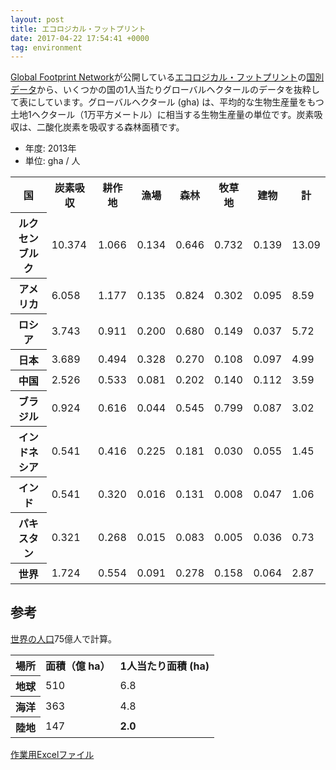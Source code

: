 ```yaml
---
layout: post
title: エコロジカル・フットプリント
date: 2017-04-22 17:54:41 +0000
tag: environment
---
```

[Global Footprint Network](http://data.footprintnetwork.org/)が公開している[エコロジカル・フットプリント](https://ja.wikipedia.org/wiki/%E3%82%A8%E3%82%B3%E3%83%AD%E3%82%B8%E3%82%AB%E3%83%AB%E3%83%BB%E3%83%95%E3%83%83%E3%83%88%E3%83%97%E3%83%AA%E3%83%B3%E3%83%88)の[国別データ](http://data.footprintnetwork.org/compareCountries.html)から、いくつかの国の1人当たりグローバルヘクタールのデータを抜粋して表にしています。グローバルヘクタール (gha) は、平均的な生物生産量をもつ土地1ヘクタール（1万平方メートル）に相当する生物生産量の単位です。炭素吸収は、二酸化炭素を吸収する森林面積です。

* 年度: 2013年
* 単位: gha / 人

<table>
	<tr>
		<th>国</th>
		<th>炭素吸収</th>
		<th>耕作地</th>
		<th>漁場</th>
		<th>森林</th>
		<th>牧草地</th>
		<th>建物</th>
		<th>計</th>
	</tr>
	<tr>
		<th>ルクセンブルク</th>
		<td>10.374</td>
		<td>1.066</td>
		<td>0.134</td>
		<td>0.646</td>
		<td>0.732</td>
		<td>0.139</td>
		<td>13.09</td>
	</tr>
	<tr>
		<th>アメリカ</th>
		<td>6.058</td>
		<td>1.177</td>
		<td>0.135</td>
		<td>0.824</td>
		<td>0.302</td>
		<td>0.095</td>
		<td>8.59</td>
	</tr>
	<tr>
		<th>ロシア</th>
		<td>3.743</td>
		<td>0.911</td>
		<td>0.200</td>
		<td>0.680</td>
		<td>0.149</td>
		<td>0.037</td>
		<td>5.72</td>
	</tr>
	<tr>
		<th>日本</th>
		<td>3.689</td>
		<td>0.494</td>
		<td>0.328</td>
		<td>0.270</td>
		<td>0.108</td>
		<td>0.097</td>
		<td>4.99</td>
	</tr>
	<tr>
		<th>中国</th>
		<td>2.526</td>
		<td>0.533</td>
		<td>0.081</td>
		<td>0.202</td>
		<td>0.140</td>
		<td>0.112</td>
		<td>3.59</td>
	</tr>
	<tr>
		<th>ブラジル</th>
		<td>0.924</td>
		<td>0.616</td>
		<td>0.044</td>
		<td>0.545</td>
		<td>0.799</td>
		<td>0.087</td>
		<td>3.02</td>
	</tr>
	<tr>
		<th>インドネシア</th>
		<td>0.541</td>
		<td>0.416</td>
		<td>0.225</td>
		<td>0.181</td>
		<td>0.030</td>
		<td>0.055</td>
		<td>1.45</td>
	</tr>
	<tr>
		<th>インド</th>
		<td>0.541</td>
		<td>0.320</td>
		<td>0.016</td>
		<td>0.131</td>
		<td>0.008</td>
		<td>0.047</td>
		<td>1.06</td>
	</tr>
	<tr>
		<th>パキスタン</th>
		<td>0.321</td>
		<td>0.268</td>
		<td>0.015</td>
		<td>0.083</td>
		<td>0.005</td>
		<td>0.036</td>
		<td>0.73</td>
	</tr>
	<tr>
		<th>世界</th>
		<td>1.724</td>
		<td>0.554</td>
		<td>0.091</td>
		<td>0.278</td>
		<td>0.158</td>
		<td>0.064</td>
		<td>2.87</td>
	</tr>
</table>

## 参考 ##

[世界の人口](http://www.worldometers.info/world-population/)75億人で計算。

<table>
<tr>
 <th>場所</th>
 <th>面積（億 ha）</th>
 <th>1人当たり面積 (ha)</th>
 </tr>
 <tr>
  <th>地球</th>
  <td>510</td>
  <td>6.8</td>
 </tr>
 <tr>
  <th>海洋</th>
  <td>363</td>
  <td>4.8</td>
</tr>
<tr>
  <th>陸地</th>
  <td>147</td>
  <td><strong>2.0</strong></td>
</tr>
</table>

[作業用Excelファイル](https://github.com/sekika/sekika.github.io/raw/master/file/EcologicalFootprint.xlsx)
